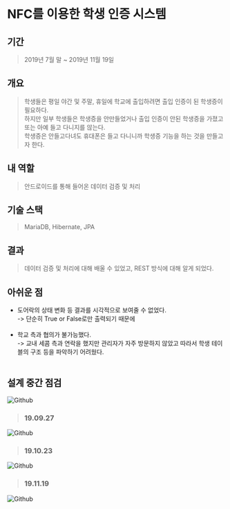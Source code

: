 # NFC를 이용한 학생 인증 시스템

## 기간
>2019년 7월 말 ~ 2019년 11월 19일

## 개요
>학생들은 평일 야간 및 주말, 휴일에 학교에 출입하려면 출입 인증이 된 학생증이 필요하다.<br>
하지만 일부 학생들은 학생증을 안만들었거나 출입 인증이 안된 학생증을 가졌고 또는 아예 들고 다니지를 않는다.<br>
학생증은 안들고다녀도 휴대폰은 들고 다니니까 학생증 기능을 하는 것을 만들고자 한다.<br>

## 내 역할
>안드로이드를 통해 들어온 데이터 검증 및 처리 <br>

## 기술 스택
>MariaDB, Hibernate, JPA<br>

## 결과
>데이터 검증 및 처리에 대해 배울 수 있었고, REST 방식에 대해 알게 되었다.<br>

## 아쉬운 점
- 도어락의 상태 변화 등 결과를 시각적으로 보여줄 수 없었다. <br>
-> 단순히 True or False로만 출력되기 때문에<br><br>
- 학교 측과 협의가 불가능했다. <br>
-> 교내 세콤 측과 연락을 했지만 관리자가 자주 방문하지 않았고 따라서 학생 테이블의 구조 등을 파악하기 어려웠다.<br><br>

## 설계 중간 점검

![Github](https://user-images.githubusercontent.com/37291245/68148453-5f851f00-ff7f-11e9-8130-1c274e130f2a.PNG)

>### 19.09.27
![Github](https://user-images.githubusercontent.com/37291245/68148473-67dd5a00-ff7f-11e9-8026-c0121bcbf58c.PNG)
<br>

>### 19.10.23
![Github](https://user-images.githubusercontent.com/37291245/68148525-7cb9ed80-ff7f-11e9-9c86-c1582aa7bf28.png)
<br>

>### 19.11.19
![Github](https://user-images.githubusercontent.com/37291245/69150331-d98adb80-0b1b-11ea-9463-257a7700feb6.png)
<br>